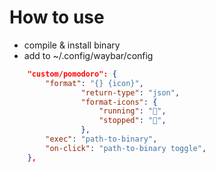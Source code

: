 # How to use

* compile & install binary
* add to ~/.config/waybar/config

```json
    "custom/pomodoro": {
        "format": "{} {icon}",
				"return-type": "json",
				"format-icons": {
					"running": "󰔟",
					"stopped": "󱦠",
				},
        "exec": "path-to-binary",
        "on-click": "path-to-binary toggle",
    },
```
